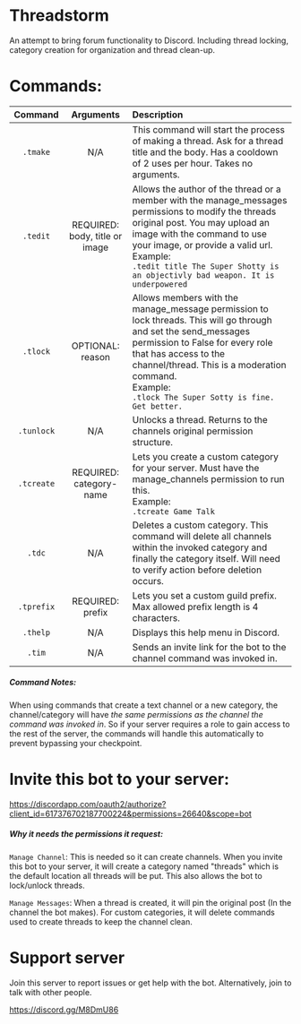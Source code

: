 # Threadstorm
An attempt to bring forum functionality to Discord. Including thread locking, category creation for organization and thread clean-up.

# Commands:

| Command | Arguments| Description |
|:---:|:---:|:---|
| `.tmake` | N/A | This command will start the process of making a thread. Ask for a thread title and the body. Has a cooldown of 2 uses per hour. Takes no arguments.|
| `.tedit` | REQUIRED: body, title or image | Allows the author of the thread or a member with the manage_messages permissions to modify the threads original post. You may upload an image with the command to use your image, or provide a valid url.<br />Example:<br />`.tedit title The Super Shotty is an objectivly bad weapon. It is underpowered`|
| `.tlock` | OPTIONAL: reason | Allows members with the manage_message permission to lock threads. This will go through and set the send_messages permission to False for every role that has access to the channel/thread. This is a moderation command.<br />Example:<br />`.tlock The Super Sotty is fine. Get better.`|
| `.tunlock` | N/A | Unlocks a thread. Returns to the channels original permission structure. |
| `.tcreate` | REQUIRED: category-name | Lets you create a custom category for your server. Must have the manage_channels permission to run this.<br />Example:<br />`.tcreate Game Talk`|
| `.tdc` | N/A | Deletes a custom category. This command will delete all channels within the invoked category and finally the category itself. Will need to verify action before deletion occurs. |
|`.tprefix` | REQUIRED: prefix | Lets you set a custom guild prefix. Max allowed prefix length is 4 characters. |
| `.thelp` | N/A | Displays this help menu in Discord. |
| `.tim` | N/A | Sends an invite link for the bot to the channel command was invoked in. |

##### Command Notes:
When using commands that create a text channel or a new category, the channel/category will have *the same permissions as the channel the command was invoked in*. So if your server requires a role to gain access to the rest of the server, the commands will handle this automatically to prevent bypassing your checkpoint.

# Invite this bot to your server:
https://discordapp.com/oauth2/authorize?client_id=617376702187700224&permissions=26640&scope=bot
##### Why it needs the permissions it request:
`Manage Channel`: This is needed so it can create channels. When you invite this bot to your server, it will create a category named "threads" which is the default location all threads will be put. This also allows the bot to lock/unlock threads. 

`Manage Messages`: When a thread is created, it will pin the original post (In the channel the bot makes). For custom categories, it will delete commands used to create threads to keep the channel clean.

# Support server
Join this server to report issues or get help with the bot. Alternatively, join to talk with other people.

https://discord.gg/M8DmU86
